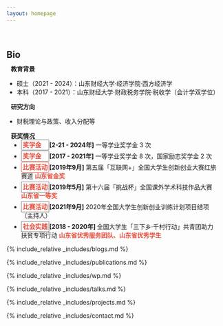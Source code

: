 ```yaml
---
layout: homepage
---
```



<h1 id="about-me"></h1>

<h2 style="margin: 60px 0px 10px;">Bio</h2>

<h4 style="margin:0 10px 0;">教育背景</h4>

- 硕士（2021 - 2024）：山东财经大学·经济学院·西方经济学
- 本科（2017 - 2021）：山东财经大学·财政税务学院·税收学（会计学双学位）

<h4 style="margin:0 10px 0;">研究方向</h4>

- 财税理论与政策、收入分配等

<h4 style="margin:0 10px 0;">获奖情况</h4>

<ul style="margin:0 10px 0px;">
  <li style="margin:0 0 5px;"><strong style="color:#e74d3c; border:0.6px solid #757575; padding: 3px;font-size: 0.9rem; border-radius:2px">奖学金&emsp;</strong><strong>[2-21 - 2024年]</strong> 一等学业奖学金 3 次 </li>  
  <li style="margin:0 0 5px;"><strong style="color:#e74d3c; border:0.8px solid #757575; padding: 3px;font-size: 0.9rem; border-radius:1px">奖学金&emsp;</strong><strong>[2017 - 2021年]</strong> 一等学业奖学金 8 次，国家励志奖学金 2 次 </li>  
  <li style="margin:0 0 5px;"><strong style="color:#e74d3c; border:1px solid #e74d3c; padding: 3px;font-size: 0.9rem; border-radius:4px">比赛活动</strong><strong>[2019年9月]</strong> 第五届「互联网+」全国大学生创新创业大赛红旅赛道 <strong style="color:#e74d3c">山东省金奖</strong></li>
  <li style="margin:0 0 5px;"><strong style="color:#e74d3c; border:1px solid #757575; padding: 3px;font-size: 0.9rem;">比赛活动</strong><strong>[2019年5月]</strong> 第十六届「挑战杯」全国课外学术科技作品大赛 <strong style="color:#e74d3c">山东省一等奖</strong></li>
  <li style="margin:0 0 5px;"><strong style="color:#e74d3c; border:1px solid #757575; padding: 3px;font-size: 0.9rem;">比赛活动</strong><strong>[2021年9月]</strong> 2020年全国大学生创新创业训练计划项目结项（主持人）</li>
  <li style="margin:0 0 5px;"><strong style="color:#e74d3c; border:1px solid #757575; padding: 3px;font-size: 0.9rem;">社会实践</strong><strong>[2018 - 2020年] </strong> 全国大学生「三下乡·千村行动」共青团助力扶贫专项行动 <strong style="color:#e74d3c">山东省优秀服务团队、山东省优秀学生</strong></li>
</ul>



{% include_relative _includes/blogs.md %}

{% include_relative _includes/publications.md %}

{% include_relative _includes/wp.md %}

{% include_relative _includes/talks.md %}

{% include_relative _includes/projects.md %}

{% include_relative _includes/contact.md %}
